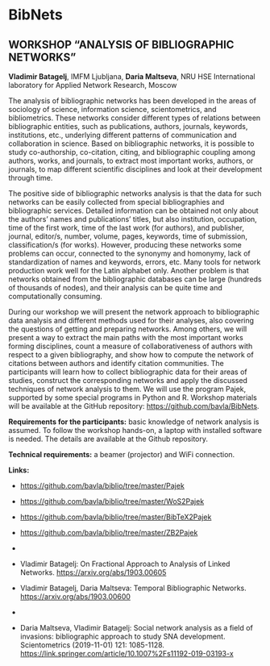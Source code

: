 # BibNets

## WORKSHOP “ANALYSIS OF BIBLIOGRAPHIC NETWORKS”

**Vladimir Batagelj**, IMFM Ljubljana,
**Daria Maltseva**, NRU HSE International laboratory for Applied Network Research, Moscow

The analysis of bibliographic networks has been developed in the areas of sociology of science, information science, scientometrics, and bibliometrics. These networks consider different types of relations between bibliographic entities, such as publications, authors, journals, keywords, institutions, etc., underlying different patterns of communication and collaboration in science. Based on bibliographic networks, it is possible to study co-authorship, co-citation, citing, and bibliographic coupling among authors, works, and journals, to extract most important works, authors, or journals, to map different scientific disciplines and look at their development through time. 

The positive side of bibliographic networks analysis is that the data for such networks can be easily collected from special bibliographies and bibliographic services. Detailed information can be obtained not only about the authors’ names and publications’ titles, but also institution, occupation, time of the first work, time of the last work (for authors), and publisher, journal, editor/s, number, volume, pages, keywords, time of submission, classification/s (for works). However, producing these networks some problems can occur, connected to the synonymy and homonymy, lack of standardization of names and keywords, errors, etc. Many tools for network production work well for the Latin alphabet only. Another problem is that networks obtained from the bibliographic databases can be large (hundreds of thousands of nodes), and their analysis can be quite time and computationally consuming.  

During our workshop we will present the network approach to bibliographic data analysis and different methods used for their analyses, also covering the questions of getting and preparing networks. Among others, we will present a way to extract the main paths with the most important works forming disciplines, count a measure of collaborativeness of authors with respect to a given bibliography, and show how to compute the network of citations between authors and identify citation communities. The participants will learn how to collect bibliographic data for their areas of studies, construct the corresponding networks and apply the discussed techniques of network analysis to them. We will use the program Pajek, supported by some special programs in Python and R. Workshop materials will be available at the GitHub repository: https://github.com/bavla/BibNets.

**Requirements for the participants:** basic knowledge of network analysis is assumed. To follow the workshop hands-on, a laptop with installed software is needed. The details are available at the Github repository.

**Technical requirements:** a beamer (projector) and WiFi connection. 

**Links:**
- https://github.com/bavla/biblio/tree/master/Pajek
- https://github.com/bavla/biblio/tree/master/WoS2Pajek
- https://github.com/bavla/biblio/tree/master/BibTeX2Pajek
- https://github.com/bavla/biblio/tree/master/ZB2Pajek

-
- Vladimir Batagelj: On Fractional Approach to Analysis of Linked Networks. https://arxiv.org/abs/1903.00605
- Vladimir Batagelj, Daria Maltseva: Temporal Bibliographic Networks. https://arxiv.org/abs/1903.00600
-
- Daria Maltseva, Vladimir Batagelj: Social network analysis as a field of invasions: bibliographic approach to study SNA development.
Scientometrics (2019-11-01) 121: 1085-1128. https://link.springer.com/article/10.1007%2Fs11192-019-03193-x 


